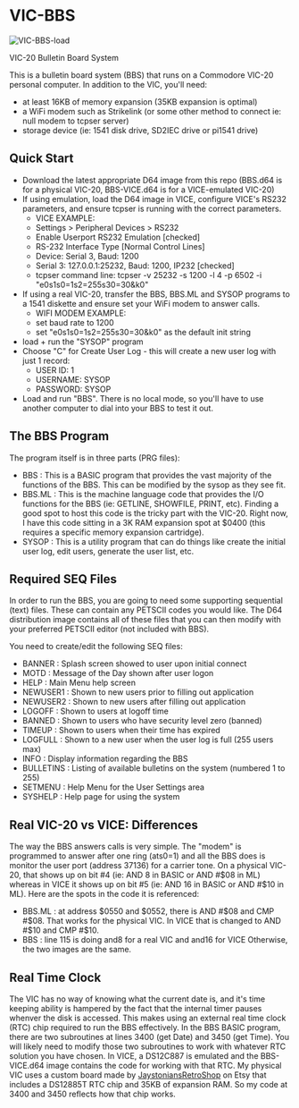 # VIC-BBS
![VIC-BBS-load](https://github.com/Rick-T137/vic-bbs/assets/13721643/4cb31827-5cbc-49d5-9411-a2c68134e454)

VIC-20 Bulletin Board System  

This is a bulletin board system (BBS) that runs on a Commodore VIC-20 personal computer. In addition to the VIC, you'll need:
- at least 16KB of memory expansion (35KB expansion is optimal)
- a WiFi modem such as Strikelink (or some other method to connect ie: null modem to tcpser server)
- storage device (ie: 1541 disk drive, SD2IEC drive or pi1541 drive)

## Quick Start
- Download the latest appropriate D64 image from this repo (BBS.d64 is for a physical VIC-20, BBS-VICE.d64 is for a VICE-emulated VIC-20)
- If using emulation, load the D64 image in VICE, configure VICE's RS232 parameters, and ensure tcpser is running with the correct parameters.
  - VICE EXAMPLE:
  - Settings > Peripheral Devices > RS232
  - Enable Userport RS232 Emulation [checked]
  - RS-232 Interface Type [Normal Control Lines]
  - Device: Serial 3, Baud: 1200
  - Serial 3: 127.0.0.1:25232, Baud: 1200, IP232 [checked]
  - tcpser command line: tcpser -v 25232 -s 1200 -l 4 -p 6502 -i "e0s1s0=1s2=255s30=30&k0"
- If using a real VIC-20, transfer the BBS, BBS.ML and SYSOP programs to a 1541 diskette and ensure set your WiFi modem to answer calls.
  - WIFI MODEM EXAMPLE:
  - set baud rate to 1200
  - set "e0s1s0=1s2=255s30=30&k0" as the default init string
- load + run the "SYSOP" program
- Choose "C" for Create User Log - this will create a new user log with just 1 record:
  - USER ID: 1
  - USERNAME: SYSOP
  - PASSWORD: SYSOP
- Load and run "BBS". There is no local mode, so you'll have to use another computer to dial into your BBS to test it out.

## The BBS Program
The program itself is in three parts (PRG files):
- BBS : This is a BASIC program that provides the vast majority of the functions of the BBS. This can be modified by the sysop as they see fit.
- BBS.ML : This is the machine language code that provides the I/O functions for the BBS (ie: GETLINE, SHOWFILE, PRINT, etc). Finding a good spot to host this code is the tricky part with the VIC-20. Right now, I have this code sitting in a 3K RAM expansion spot at $0400 (this requires a specific memory expansion cartridge).
- SYSOP : This is a utility program that can do things like create the initial user log, edit users, generate the user list, etc.

## Required SEQ Files
In order to run the BBS, you are going to need some supporting sequential (text) files. These can contain any PETSCII codes you would like. The D64 distribution image contains all of these files that you can then modify with your preferred PETSCII editor (not included with BBS).

You need to create/edit the following SEQ files:
- BANNER : Splash screen showed to user upon initial connect
- MOTD : Message of the Day shown after user logon
- HELP : Main Menu help screen
- NEWUSER1 : Shown to new users prior to filling out application
- NEWUSER2 : Shown to new users after filling out application
- LOGOFF : Shown to users at logoff time
- BANNED : Shown to users who have security level zero (banned)
- TIMEUP : Shown to users when their time has expired
- LOGFULL : Shown to a new user when the user log is full (255 users max)
- INFO : Display information regarding the BBS
- BULLETINS : Listing of available bulletins on the system (numbered 1 to 255)
- SETMENU : Help Menu for the User Settings area
- SYSHELP : Help page for using the system

## Real VIC-20 vs VICE: Differences
The way the BBS answers calls is very simple. The "modem" is programmed to answer after one ring (ats0=1) and all the BBS does is monitor the user port (address 37136) for a carrier tone. On a physical VIC-20, that shows up on bit #4 (ie: AND 8 in BASIC or AND #$08 in ML) whereas in VICE it shows up on bit #5 (ie: AND 16 in BASIC or AND #$10 in ML). Here are the spots in the code it is referenced:
- BBS.ML : at address $0550 and $0552, there is AND #$08 and CMP #$08. That works for the physical VIC. In VICE that is changed to AND #$10 and CMP #$10.
- BBS : line 115 is doing and8 for a real VIC and and16 for VICE
Otherwise, the two images are the same.

## Real Time Clock
The VIC has no way of knowing what the current date is, and it's time keeping ability is hampered by the fact that the internal timer pauses whenver the disk is accessed. This makes using an external real time clock (RTC) chip required to run the BBS effectively. In the BBS BASIC program, there are two subroutines at lines 3400 (get Date) and 3450 (get Time). You will likely need to modify those two subroutines to work with whatever RTC solution you have chosen. In VICE, a DS12C887 is emulated and the BBS-VICE.d64 image contains the code for working with that RTC. My physical VIC uses a custom board made by [JaystoniansRetroShop](https://www.etsy.com/ca/shop/JaystoniansRetroShop) on Etsy that includes a DS12885T RTC chip and 35KB of expansion RAM. So my code at 3400 and 3450 reflects how that chip works. 
